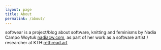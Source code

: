 ```yaml
---
layout: page
title: About
permalink: /about/
---
```


softwear is a project/blog about software, knitting and feminisms by Nadia Campo Woytuk [nadiacw.com](https://nadiacw.com/), as part of her work as a software artist / researcher at KTH [rethread.art](https://rethread.art/)

